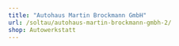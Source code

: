 ```yaml
---
title: "Autohaus Martin Brockmann GmbH"
url: /soltau/autohaus-martin-brockmann-gmbh-2/
shop: Autowerkstatt
---
```


